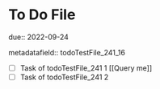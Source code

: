 # To Do File

due:: 2022-09-24

metadatafield:: todoTestFile_241\_16

- [ ] Task of todoTestFile_241 1 [[Query me]]
- [ ] Task of todoTestFile_241 2
